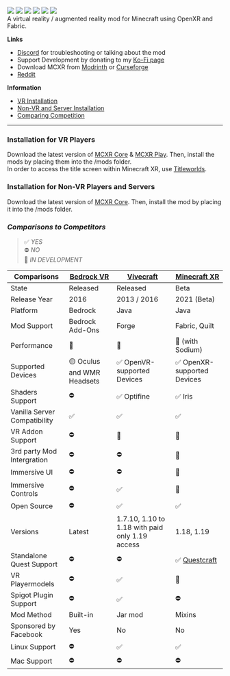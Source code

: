 ![](https://user-images.githubusercontent.com/90802279/172026916-a617134b-a829-4d67-b8ec-ef10ea4be266.png)
![](https://img.shields.io/github/v/release/Sorenon/MCXR) ![](https://img.shields.io/discord/829825443480993802?label=discord) ![](https://img.shields.io/modrinth/dt/hcEWWGik?label=mcxr-core%20downloads) ![](https://img.shields.io/modrinth/dt/9jVyqpHR?label=mcxr-play%20downloads) ![](https://img.shields.io/reddit/subreddit-subscribers/MinecraftXR)
<br/>A virtual reality / augmented reality mod for Minecraft using OpenXR and Fabric.

**Links**
- [Discord](https://discord.gg/a7PPU9tYDU) for troubleshooting or talking about the mod
- Support Development by donating to my [Ko-Fi page](https://ko-fi.com/sorenon)
- Download MCXR from [Modrinth](https://modrinth.com/user/Sorenon) or [Curseforge](https://www.curseforge.com/members/sorenon/projects)
- [Reddit](https://www.reddit.com/r/MinecraftXR)

**Information**
- [VR Installation](#installation-for-vr-players)
- [Non-VR and Server Installation](#installation-for-non-vr-players-and-servers)
- [Comparing Competition](#comparisons-to-competitors)

---------
### Installation for VR Players
Download the latest version of [MCXR Core](https://modrinth.com/mod/mcxr-core) & [MCXR Play](https://modrinth.com/mod/mcxr-play). Then, install the mods by placing them into the /mods folder.
<br/>
In order to access the title screen within Minecraft XR, use [Titleworlds](https://modrinth.com/mod/titleworlds).

### Installation for Non-VR Players and Servers
Download the latest version of [MCXR Core](https://modrinth.com/mod/mcxr-core). Then, install the mod by placing it into the /mods folder.

### *Comparisons to Competitors*
> ✅ *YES*
> <br/>⛔ *NO*
> <br/>🚧 *IN DEVELOPMENT*

| Comparisons                 | [Bedrock VR](https://www.minecraft.net/en-us/vr)| [Vivecraft](http://www.vivecraft.org/)| [Minecraft XR](https://github.com/Sorenon/MCXR) |
| --------------------------- | ------------------------------- | ----------------------------- | ---------------------------- |
| State                       | Released                        | Released                      | Beta                         |
| Release Year                | 2016                            | 2013 / 2016                   | 2021 (Beta)                  |
| Platform                    | Bedrock                         | Java                          | Java                         |
| Mod Support                 | Bedrock Add-Ons                 | Forge                         | Fabric, Quilt                |
| Performance                 | 🥇                              | 🥉                           | 🥈 (with Sodium)             |
| Supported Devices           | 🟡 Oculus and WMR Headsets      | ✅ OpenVR-supported Devices   | ✅ OpenXR-supported Devices |
| Shaders Support             | ⛔                              | ✅ Optifine                   | ✅ Iris                     |
| Vanilla Server Compatibility| ✅                              | ✅                           | ✅                           |
| VR Addon Support            | ⛔                              | 🚧                           | 🚧                           |
| 3rd party Mod Intergration  | ⛔                              | ⛔                           | 🚧                           |
| Immersive UI                | ⛔                              | ⛔                           | 🚧                           |
| Immersive Controls          | ⛔                              | ✅                           | 🚧                           |
| Open Source                 | ⛔                              | ✅                           | ✅                           |
| Versions                    | Latest                          | 1.7.10, 1.10 to 1.18 with paid only 1.19 access | 1.18, 1.19                         |
| Standalone Quest Support    | ⛔                              | ⛔                           | ✅ [Questcraft](https://sidequestvr.com/app/7150/questcraft)|
| VR Playermodels             | ⛔                              | ✅                           | 🚧                           |
| Spigot Plugin Support       | ⛔                              | ✅                           | ⛔                           |
| Mod Method                  | Built-in                        | Jar mod                       | Mixins                       |
| Sponsored by Facebook       | Yes                              | No                           | No                           |
| Linux Support               | ⛔                              | ✅                           | ✅                           |
| Mac Support                 | ⛔                              | ⛔                           | ⛔                           |
